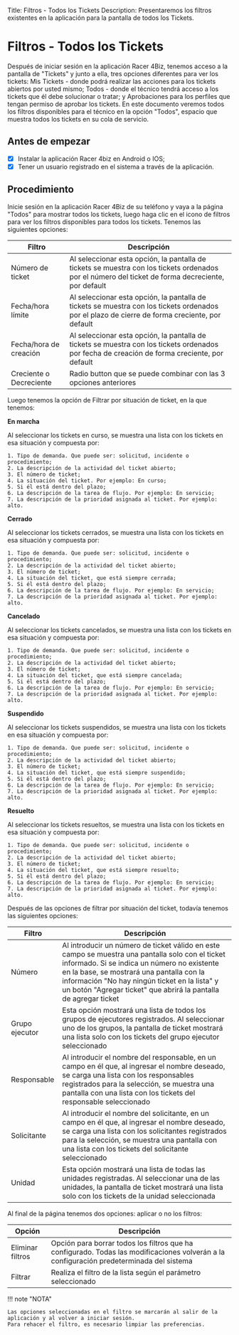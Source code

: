 Title: Filtros - Todos los Tickets
Description: Presentaremos los filtros existentes en la aplicación para la pantalla de todos los Tickets.

# Filtros - Todos los Tickets

Después de iniciar sesión en la aplicación Racer 4Biz, tenemos acceso a la pantalla de "Tickets" y junto a ella, tres opciones diferentes para ver los tickets: Mis Tickets - donde podrá realizar las acciones para los tickets abiertos por usted mismo; Todos - donde el técnico tendrá acceso a los tickets que él debe solucionar o tratar; y Aprobaciones para los perfiles que tengan permiso de aprobar los tickets.
En este documento veremos todos los filtros disponibles para el técnico en la opción "Todos", espacio que muestra todos los tickets en su cola de servicio.

## Antes de empezar

- [x] Instalar la aplicación Racer 4biz en Android o IOS;  
- [x] Tener un usuario registrado en el sistema a través de la aplicación.

## Procedimiento

Inicie sesión en la aplicación Racer 4Biz de su teléfono y vaya a la página "Todos" para mostrar todos los tickets, luego haga clic en el icono de filtros para ver los filtros disponibles para todos los tickets.
Tenemos las siguientes opciones:

|Filtro|Descripción|
|------|---------|
|Número de ticket| Al seleccionar esta opción, la pantalla de tickets se muestra con los tickets ordenados por el número del ticket de forma decreciente, por default |
|Fecha/hora límite| Al seleccionar esta opción, la pantalla de tickets se muestra con los tickets ordenados por el plazo de cierre de forma creciente, por default|
|Fecha/hora de creación| Al seleccionar esta opción, la pantalla de tickets se muestra con los tickets ordenados por fecha de creación de forma creciente, por default|
|Creciente o Decreciente|Radio button que se puede combinar con las 3 opciones anteriores |

Luego tenemos la opción de Filtrar por situación de ticket, en la que tenemos:

**En marcha**  

Al seleccionar los tickets en curso, se muestra una lista con los tickets en esa situación y compuesta por:  
  
    1. Tipo de demanda. Que puede ser: solicitud, incidente o procedimiento;
    2. La descripción de la actividad del ticket abierto;
    3. El número de ticket;
    4. La situación del ticket. Por ejemplo: En curso;
    5. Si él está dentro del plazo;
    6. La descripción de la tarea de flujo. Por ejemplo: En servicio;
    7. La descripción de la prioridad asignada al ticket. Por ejemplo: alto.
    
**Cerrado**  

Al seleccionar los tickets cerrados, se muestra una lista con los tickets en esa situación y compuesta por:

    1. Tipo de demanda. Que puede ser: solicitud, incidente o procedimiento;
    2. La descripción de la actividad del ticket abierto;
    3. El número de ticket;
    4. La situación del ticket, que está siempre cerrada;
    5. Si él está dentro del plazo;
    6. La descripción de la tarea de flujo. Por ejemplo: En servicio;
    7. La descripción de la prioridad asignada al ticket. Por ejemplo: alto.

    
**Cancelado**  

Al seleccionar los tickets cancelados, se muestra una lista con los tickets en esa situación y compuesta por:

    1. Tipo de demanda. Que puede ser: solicitud, incidente o procedimiento;
    2. La descripción de la actividad del ticket abierto;
    3. El número de ticket;
    4. La situación del ticket, que está siempre cancelada;
    5. Si él está dentro del plazo;
    6. La descripción de la tarea de flujo. Por ejemplo: En servicio;
    7. La descripción de la prioridad asignada al ticket. Por ejemplo: alto.

**Suspendido**  

Al seleccionar los tickets suspendidos, se muestra una lista con los tickets en esa situación y compuesta por:  

    1. Tipo de demanda. Que puede ser: solicitud, incidente o procedimiento;
    2. La descripción de la actividad del ticket abierto;
    3. El número de ticket;
    4. La situación del ticket, que está siempre suspendido;
    5. Si él está dentro del plazo;
    6. La descripción de la tarea de flujo. Por ejemplo: En servicio;
    7. La descripción de la prioridad asignada al ticket. Por ejemplo: alto.
    
**Resuelto**  

Al seleccionar los tickets resueltos, se muestra una lista con los tickets en esa situación y compuesta por:

    1. Tipo de demanda. Que puede ser: solicitud, incidente o procedimiento;
    2. La descripción de la actividad del ticket abierto;
    3. El número de ticket;
    4. La situación del ticket, que está siempre resuelto;
    5. Si él está dentro del plazo;
    6. La descripción de la tarea de flujo. Por ejemplo: En servicio;
    7. La descripción de la prioridad asignada al ticket. Por ejemplo: alto.
    
Después de las opciones de filtrar por situación del ticket, todavía tenemos las siguientes opciones:

|Filtro|Descripción|
|------|---------|
|Número|Al introducir un número de ticket válido en este campo se muestra una pantalla solo con el ticket informado. Si se indica un número no existente en la base, se mostrará una pantalla con la información "No hay ningún ticket en la lista" y un botón "Agregar ticket" que abrirá la pantalla de agregar ticket |
|Grupo ejecutor| Esta opción mostrará una lista de todos los grupos de ejecutores registrados. Al seleccionar uno de los grupos, la pantalla de ticket mostrará una lista solo con los tickets del grupo ejecutor seleccionado |
|Responsable|Al introducir el nombre del responsable, en un campo en él que, al ingresar el nombre deseado, se carga una lista con los responsables registrados para la selección, se muestra una pantalla con una lista con los tickets del responsable seleccionado |
|Solicitante|Al introducir el nombre del solicitante, en un campo en él que, al ingresar el nombre deseado, se carga una lista con los solicitantes registrados para la selección, se muestra una pantalla con una lista con los tickets del solicitante seleccionado |
|Unidad|Esta opción mostrará una lista de todas las unidades registradas. Al seleccionar una de las unidades, la pantalla de ticket mostrará una lista solo con los tickets de la unidad seleccionada |

Al final de la página tenemos dos opciones: aplicar o no los filtros:

|Opción|Descripción|
|-----|---------|
|Eliminar filtros| Opción para borrar todos los filtros que ha configurado. Todas las modificaciones volverán a la configuración predeterminada del sistema |
|Filtrar| Realiza el filtro de la lista según el parámetro seleccionado |

!!! note "NOTA"

    Las opciones seleccionadas en el filtro se marcarán al salir de la aplicación y al volver a iniciar sesión.  
    Para rehacer el filtro, es necesario limpiar las preferencias.

